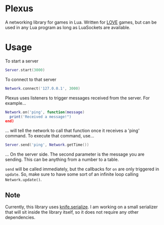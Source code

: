 # Plexus
A networking library for games in Lua.  Written for [LOVE](love2d.org) games, but can be used in any Lua program as long as LuaSockets are available.

# Usage
To start a server
``` Lua
Server.start(3000)
```

To connect to that server
``` Lua
Network.connect('127.0.0.1', 3000)
```

Plexus uses listeners to trigger messages received from the server. For example...
``` Lua
Network.on('ping', function(message)
  print('Received a message!")
end)
```
... will tell the network to call that function once it receives a 'ping' command.  To execute that command, use...
``` Lua
Server.send('ping', Network.getTime())
```
... On the server side.  The second parameter is the message you are sending.  This can be anything from a number to a table.

`send` will be called immediately, but the callbacks for `on` are only triggered in `update`.  So, make sure to have some sort of an infinite loop calling `Network.update()`.

## Note
Currently, this library uses [knife.serialize](https://github.com/airstruck/knife/blob/master/readme/serialize.md).  I am working on a small serializer that will sit inside the library itself, so it does not require any other dependencies.  
